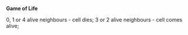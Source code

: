 <b>Game of Life</b>

0, 1 or 4 alive neighbours - cell dies;
3 or 2 alive neighbours - cell comes alive;

